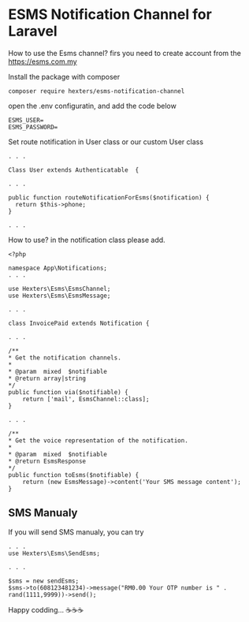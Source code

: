 # ESMS Notification Channel for Laravel
How to use the Esms channel? firs you need to create  account from the https://esms.com.my 


Install the package with composer
```
composer require hexters/esms-notification-channel
```

open the .env configuratin, and add the code below
```
ESMS_USER=
ESMS_PASSWORD=
```

Set route notification in User class or our custom User class
```
. . .

Class User extends Authenticatable  {

. . .

public function routeNotificationForEsms($notification) {
  return $this->phone;
}

. . .
```

How to use? in the notification class please add.
```
<?php 

namespace App\Notifications;
. . .

use Hexters\Esms\EsmsChannel;
use Hexters\Esms\EsmsMessage;

. . .

class InvoicePaid extends Notification {

. . . 

/**
* Get the notification channels.
*
* @param  mixed  $notifiable
* @return array|string
*/
public function via($notifiable) {
    return ['mail', EsmsChannel::class];
}

. . .

/**
* Get the voice representation of the notification.
*
* @param  mixed  $notifiable
* @return EsmsResponse
*/
public function toEsms($notifiable) {
    return (new EsmsMessage)->content('Your SMS message content');
}

```
## SMS Manualy

If you will send SMS manualy, you can try
```
. . . 
use Hexters\Esms\SendEsms;

. . . 

$sms = new sendEsms;
$sms->to(608123481234)->message("RM0.00 Your OTP number is " . rand(1111,9999))->send();

```

Happy codding... ☕☕☕